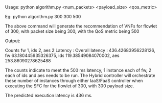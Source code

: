 Usage: python algorithm.py <num_packets> <payload_size> <qos_metric>

Eg: python algorithm.py 300 300 500

The above command will generate the recommendation of VNFs for flowlet of 300, with packet size being 300, with the QoS metric being 500

Output:

Counts fw 1, ids 2, aes 2
Latency : Overall latency : 436.42683956228126, fw 63.180445935326375, ids 119.38549084070002, aes 253.86090278625488

The counts indicate to meet the 500 ms latency, 1 instance each of fw, 2 each of ids and aes needs to be run. 
The Hybrid controller will orchestrate these number of instances through either IaaS/FaaS controller when executing the SFC for the flowlet of 300, with 300 payload size.

The predicted execution latency is 436 ms.

